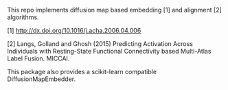 This repo implements diffusion map based embedding [1] and alignment [2] algorithms.

[1] http://dx.doi.org/10.1016/j.acha.2006.04.006

[2] Langs, Golland and Ghosh (2015) Predicting Activation Across Individuals with Resting-State Functional Connectivity based Multi-Atlas Label Fusion. MICCAI.

This package also provides a scikit-learn compatible DiffusionMapEmbedder.